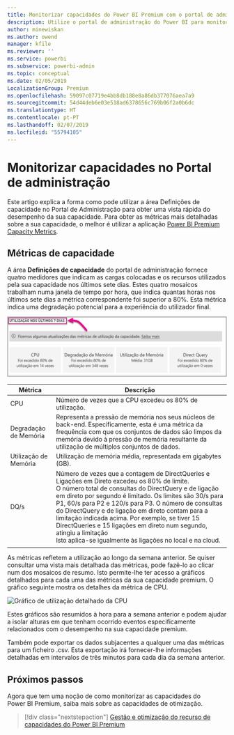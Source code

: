 ```yaml
---
title: Monitorizar capacidades do Power BI Premium com o portal de administração
description: Utilize o portal de administração do Power BI para monitorizar as suas capacidades Premium.
author: minewiskan
ms.author: owend
manager: kfile
ms.reviewer: ''
ms.service: powerbi
ms.subservice: powerbi-admin
ms.topic: conceptual
ms.date: 02/05/2019
LocalizationGroup: Premium
ms.openlocfilehash: 59097c07719e4bb8db188e8a86db377076aea7a9
ms.sourcegitcommit: 54d44deb6e03e518ad6378656c769b06f2a0b6dc
ms.translationtype: HT
ms.contentlocale: pt-PT
ms.lasthandoff: 02/07/2019
ms.locfileid: "55794105"
---
```

# <a name="monitor-capacities-in-the-admin-portal"></a>Monitorizar capacidades no Portal de administração

Este artigo explica a forma como pode utilizar a área Definições de capacidade no Portal de Administração para obter uma vista rápida do desempenho da sua capacidade.  Para obter as métricas mais detalhadas sobre a sua capacidade, o melhor é utilizar a aplicação [Power BI Premium Capacity Metrics](service-admin-premium-monitor-capacity.md).

## <a name="capacity-metrics"></a>Métricas de capacidade

A área **Definições de capacidade** do portal de administração fornece quatro medidores que indicam as cargas colocadas e os recursos utilizados pela sua capacidade nos últimos sete dias. Estes quatro mosaicos trabalham numa janela de tempo por hora, que indica quantas horas nos últimos sete dias a métrica correspondente foi superior a 80%. Esta métrica indica uma degradação potencial para a experiência do utilizador final.

![Utilização nos 7 dias](media/service-admin-premium-monitor-capacity/usage-in-days.png)

| **Métrica** | **Descrição** |
| --- | --- |
| CPU |Número de vezes que a CPU excedeu os 80% de utilização. |
| Degradação de Memória |Representa a pressão de memória nos seus núcleos de back-end. Especificamente, esta é uma métrica da frequência com que os conjuntos de dados são limpos da memória devido à pressão de memória resultante da utilização de múltiplos conjuntos de dados. |
| Utilização de Memória |Utilização de memória média, representada em gigabytes (GB). |
| DQ/s | Número de vezes que a contagem de DirectQueries e Ligações em Direto excedeu os 80% de limite. <br>  O número total de consultas do DirectQuery e de ligação em direto por segundo é limitado. Os limites são 30/s para P1, 60/s para P2 e 120/s para P3.  O número de consultas do DirectQuery e de ligação em direto contam para a limitação indicada acima. Por exemplo, se tiver 15 DirectQueries e 15 ligações em direto num segundo, atingiu a limitação<br> Isto aplica-se igualmente às ligações no local e na cloud. |
|  |  |

As métricas refletem a utilização ao longo da semana anterior.  Se quiser consultar uma vista mais detalhada das métricas, pode fazê-lo ao clicar num dos mosaicos de resumo.  Isto permite-lhe ter acesso a gráficos detalhados para cada uma das métricas da sua capacidade premium. O gráfico seguinte mostra os detalhes da métrica de CPU.

![Gráfico de utilização detalhado da CPU](media/service-admin-premium-monitor-capacity/premium-usage-detailed-chart-cpu.png)

Estes gráficos são resumidos à hora para a semana anterior e podem ajudar a isolar alturas em que tenham ocorrido eventos especificamente relacionados com o desempenho na sua capacidade premium.

Também pode exportar os dados subjacentes a qualquer uma das métricas para um ficheiro .csv.  Esta exportação irá fornecer-lhe informações detalhadas em intervalos de três minutos para cada dia da semana anterior.

## <a name="next-steps"></a>Próximos passos

Agora que tem uma noção de como monitorizar as capacidades do Power BI Premium, saiba mais sobre as capacidades de otimização.

> [!div class="nextstepaction"]
> [Gestão e otimização do recurso de capacidades do Power BI Premium](service-premium-understand-how-it-works.md)
